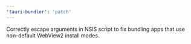 ```yaml
---
'tauri-bundler': 'patch'
---
```


Correctly escape arguments in NSIS script to fix bundling apps that use non-default WebView2 install modes.
